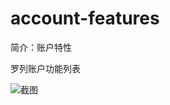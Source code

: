 # account-features

简介：账户特性

罗列账户功能列表

![截图](https://img.alicdn.com/tfs/TB1Z_J9pj7nBKNjSZLeXXbxCFXa-1868-1218.png)
